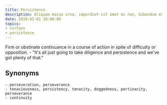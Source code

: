 ```yaml
---
title: Persistence
description: Aliquam massa urna, imperdiet sit amet mi non, bibendum euismod est.
date: 2019-02-01 19:00:00
topics: 
- virtues
- persistence
---
```


Firm or obstinate continuance in a course of action in spite of difficulty or opposition.
	- "It's all just going to take diligence and persistence and we've got plenty of that."

## Synonyms
	- perseveration, perseverance
	- tenaciousness, persistency, tenacity, doggedness, pertinacity, perseverance
	- continuity


